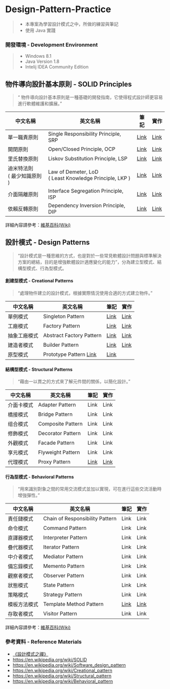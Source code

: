 # Design-Pattern-Practice
> - 本專案為學習設計模式之中，所做的練習與筆記
> - 使用 Java 實踐

### 開發環境 - Development Environment
> - Windows 8.1
> - Java Version 1.8
> - Intelij IDEA Community Edition

## 物件導向設計基本原則 - SOLID Principles
>“ 物件導向設計基本原則是一種基礎的開發指南，它使得程式設計師更容易進行軟體維護和擴展。”

| 中文名稱  | 英文名稱  | 筆記  | 實作  |
| ------------- | ------------- | ------------- |------------- |
| 單一職責原則  | Single Responsibility Principle, SRP  | [Link](https://github.com/kaiwen180509/Design-Pattern-Practice/blob/master/SOLID/SingleResponsibilityPrinciple/Notes.md "Link") | [Link](https://github.com/kaiwen180509/Design-Pattern-Practice/tree/master/SOLID/SingleResponsibilityPrinciple/Practice "Link") |
| 開閉原則  | Open/Closed Principle, OCP  | [Link](https://github.com/kaiwen180509/Design-Pattern-Practice/blob/master/SOLID/OpenClosedPrinciple/Notes.md "Link") | [Link](https://github.com/kaiwen180509/Design-Pattern-Practice/tree/master/SOLID/OpenClosedPrinciple/Practice "Link") |
| 里氏替換原則  | Liskov Substitution Principle, LSP  | [Link](https://github.com/kaiwen180509/Design-Pattern-Practice/blob/master/SOLID/LiskovSubstitutionPrinciple/Notes.md "Link") | [Link](https://github.com/kaiwen180509/Design-Pattern-Practice/tree/master/SOLID/LiskovSubstitutionPrinciple/Practice "Link") |
| 迪米特法則<br>( 最少知識原則 ) | Law of Demeter, LoD<br>( Least Knowledge Principle, LKP )  | [Link](https://github.com/kaiwen180509/Design-Pattern-Practice/blob/master/SOLID/LeastKnowledgePrinciple/Notes.md "Link") | [Link](https://github.com/kaiwen180509/Design-Pattern-Practice/tree/master/SOLID/LeastKnowledgePrinciple/Practice "Link") |
| 介面隔離原則  | Interface Segregation Principle, ISP  | [Link](https://github.com/kaiwen180509/Design-Pattern-Practice/blob/master/SOLID/InterfaceSegregationPrinciple/Notes.md "Link") | [Link](https://github.com/kaiwen180509/Design-Pattern-Practice/tree/master/SOLID/InterfaceSegregationPrinciple/Practice "Link") |
| 依賴反轉原則  | Dependency Inversion Principle, DIP  | [Link](https://github.com/kaiwen180509/Design-Pattern-Practice/blob/master/SOLID/DependencyInversionPrinciple/Notes.md "Link") | [Link](https://github.com/kaiwen180509/Design-Pattern-Practice/tree/master/SOLID/DependencyInversionPrinciple/Practice "Link") |

詳細內容請參考：[維基百科(Wiki)](https://en.wikipedia.org/wiki/SOLID)

## 設計模式 - Design Patterns
>“設計模式是一種思維的方式，也是對於一些常見軟體設計問題與標準解決方案的總結，目的是增強軟體設計適應變化的能力”，分為建立型模式、結構型模式、行為型模式。

#### 創建型模式 - Creational Patterns
>“處理物件建立的設計模式，根據實際情況使用合適的方式建立物件。”

| 中文名稱  | 英文名稱  | 筆記  | 實作  |
| ------------- | ------------- | ------------- |------------- |
| 單例模式  | Singleton Pattern  | [Link](https://github.com/kaiwen180509/Design-Pattern-Practice/blob/master/DesignPatterns/SingletonPattern/Notes.md "Link") | [Link](https://github.com/kaiwen180509/Design-Pattern-Practice/tree/master/DesignPatterns/SingletonPattern/Practice "Link") |
| 工廠模式  | Factory Pattern  | [Link](https://github.com/kaiwen180509/Design-Pattern-Practice/blob/master/DesignPatterns/FactoryPattern/Notes.md "Link") | [Link](https://github.com/kaiwen180509/Design-Pattern-Practice/tree/master/DesignPatterns/FactoryPattern/Practice "Link") |
| 抽象工廠模式  | Abstract Factory Pattern  | [Link](https://github.com/kaiwen180509/Design-Pattern-Practice/blob/master/DesignPatterns/AbstractFactoryPattern/Notes.md "Link") | [Link](https://github.com/kaiwen180509/Design-Pattern-Practice/tree/master/DesignPatterns/AbstractFactoryPattern/Practice "Link") |
| 建造者模式  | Builder Pattern  | [Link](https://github.com/kaiwen180509/Design-Pattern-Practice/blob/master/DesignPatterns/BuilderPattern/Notes.md "Link") | [Link](https://github.com/kaiwen180509/Design-Pattern-Practice/tree/master/DesignPatterns/BuilderPattern/Practice "Link") |
| 原型模式  | Prototype Pattern  [Link](https://github.com/kaiwen180509/Design-Pattern-Practice/blob/master/DesignPatterns/PrototypePattern/Notes.md "Link") | [Link](https://github.com/kaiwen180509/Design-Pattern-Practice/tree/master/DesignPatterns/PrototypePattern/Practice "Link") |

#### 結構型模式 - Structural Patterns
>“藉由一以貫之的方式來了解元件間的關係，以簡化設計。”

| 中文名稱  | 英文名稱  | 筆記  | 實作  |
| ------------- | ------------- | ------------- |------------- |
| 介面卡模式  | Adapter Pattern  | Link  | Link  | 
| 橋接模式  | Bridge Pattern  | Link  | Link  | 
| 组合模式  | Composite Pattern  | Link  | Link  | 
| 修飾模式  | Decorator Pattern  | Link  | Link  | 
| 外觀模式  | Facade Pattern  | Link  | Link  | 
| 享元模式  | Flyweight Pattern  | Link  | Link  | 
| 代理模式  | Proxy Pattern  | [Link](https://github.com/kaiwen180509/Design-Pattern-Practice/blob/master/DesignPatterns/ProxyPattern/Notes.md "Link") | [Link](https://github.com/kaiwen180509/Design-Pattern-Practice/tree/master/DesignPatterns/ProxyPattern/Practice "Link") |

#### 行為型模式 - Behavioral Patterns
>“用來識別對象之間的常用交流模式並加以實現，可在進行這些交流活動時增強彈性。”

| 中文名稱  | 英文名稱  | 筆記  | 實作  |
| ------------- | ------------- | ------------- |------------- |
| 責任鏈模式  | Chain of Responsibility Pattern  | Link  | Link  | 
| 命令模式  | Command Pattern  | Link  | Link  | 
| 直譯器模式  | Interpreter Pattern  | Link  | Link  | 
| 疊代器模式  | Iterator Pattern  | Link  | Link  | 
| 中介者模式  | Mediator Pattern  | Link  | Link  | 
| 備忘錄模式  | Memento Pattern  | Link  | Link  | 
| 觀察者模式  | Observer Pattern  | Link  | Link  | 
| 狀態模式  | State Pattern  | Link  | Link  | 
| 策略模式  | Strategy Pattern  | Link  | Link  | 
| 模板方法模式  | Template Method Pattern  | [Link](https://github.com/kaiwen180509/Design-Pattern-Practice/blob/master/DesignPatterns/TemplateMethodPattern/Notes.md "Link") | [Link](https://github.com/kaiwen180509/Design-Pattern-Practice/tree/master/DesignPatterns/TemplateMethodPattern/Practice "Link") |
| 存取者模式  | Visitor Pattern  | Link  | Link  | 

詳細內容請參考：[維基百科(Wiki)](https://en.wikipedia.org/wiki/Software_design_pattern)

### 參考資料 - Reference Materials
- [《設計模式之禪》](http://www.books.com.tw/products/CN11096287 "《設計模式之禪》")
- https://en.wikipedia.org/wiki/SOLID
- https://en.wikipedia.org/wiki/Software_design_pattern
- https://en.wikipedia.org/wiki/Creational_pattern
- https://en.wikipedia.org/wiki/Structural_pattern
- https://en.wikipedia.org/wiki/Behavioral_pattern